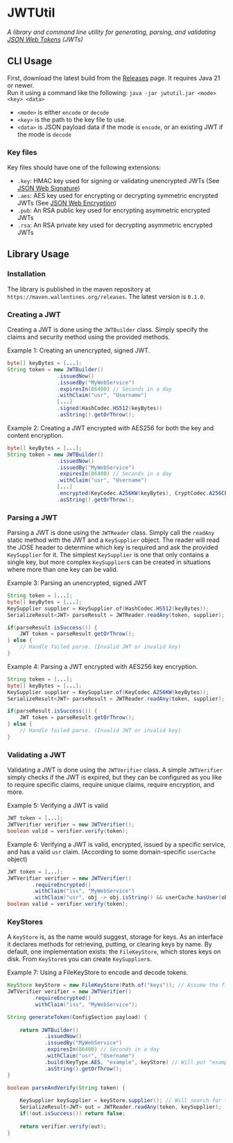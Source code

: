 # JWTUtil
*A library and command line utility for generating, parsing, and validating [JSON Web Tokens](https://www.rfc-editor.org/info/rfc7519) (JWTs)*


## CLI Usage

First, download the latest build from the [Releases](https://github.com/wallenjos01/jwtutil/releases) page. It 
requires Java 21 or newer. <br/>
Run it using a command like the following: `java -jar jwtutil.jar <mode> <key> <data>`
- `<mode>` is either `encode` or `decode`
- `<key>` is the path to the key file to use.
- `<data>` is JSON payload data if the mode is `encode`, or an existing JWT if the mode is `decode`

### Key files
Key files should have one of the following extensions:
- `.key`: HMAC key used for signing or validating unencrypted JWTs (See [JSON Web Signature](https://www.rfc-editor.org/info/rfc7515))
- `.aes`: AES key used for encrypting or decrypting symmetric encrypted JWTs (See [JSON Web Encryption](https://www.rfc-editor.org/info/rfc7516))
- `.pub`: An RSA public key used for encrypting asymmetric encrypted JWTs
- `.rsa`: An RSA private key used for decrypting asymmetric encrypted JWTs

## Library Usage

### Installation
The library is published in the maven repository at `https://maven.wallentines.org/releases`.
The latest version is `0.1.0`.

### Creating a JWT
Creating a JWT is done using the `JWTBuilder` class. Simply specify the claims and security method using the provided
methods. 

Example 1: Creating an unencrypted, signed JWT.
```java
byte[] keyBytes = [...];
String token = new JWTBuilder()
                .issuedNow()
                .issuedBy("MyWebService")
                .expiresIn(86400) // Seconds in a day
                .withClaim("usr", "Username")
                [...]
                .signed(HashCodec.HS512(keyBytes))
                .asString().getOrThrow();
```

Example 2: Creating a JWT encrypted with AES256 for both the key and content encryption.
```java
byte[] keyBytes = [...];
String token = new JWTBuilder()
                .issuedNow()
                .issuedBy("MyWebService")
                .expiresIn(86400) // Seconds in a day
                .withClaim("usr", "Username")
                [...]
                .encrypted(KeyCodec.A256KW(keyBytes), CryptCodec.A256CBC_HS512())
                .asString().getOrThrow();
```

### Parsing a JWT
Parsing a JWT is done using the `JWTReader` class. Simply call the `readAny` static method with the JWT and a `KeySupplier`
object. The reader will read the JOSE header to determine which key is required and ask the provided `KeySupplier` for 
it. The simplest `KeySupplier` is one that only contains a single key, but more complex `KeySupplier`s can be created
in situations where more than one key can be valid.

Example 3: Parsing an unencrypted, signed JWT
```java
String token = [...];
byte[] keyBytes = [...];
KeySupplier supplier = KeySupplier.of(HashCodec.HS512(keyBytes));
SerializeResult<JWT> parseResult = JWTReader.readAny(token, supplier);

if(parseResult.isSuccess()) {
    JWT token = parseResult.getOrThrow();
} else {
    // Handle failed parse. (Invalid JWT or invalid key)
}

```

Example 4: Parsing a JWT encrypted with AES256 key encryption.
```java
String token = [...];
byte[] keyBytes = [...];
KeySupplier supplier = KeySupplier.of(KeyCodec.A256KW(keyBytes));
SerializeResult<JWT> parseResult = JWTReader.readAny(token, supplier);

if(parseResult.isSuccess()) {
    JWT token = parseResult.getOrThrow();
} else {
    // Handle failed parse. (Invalid JWT or invalid key)
}
```


### Validating a JWT
Validating a JWT is done using the `JWTVerifier` class. A simple `JWTVerifier` simply checks if the JWT is expired, but
they can be configured as you like to require specific claims, require unique claims, require encryption, and more.

Example 5: Verifying a JWT is valid
```java
JWT token = [...];
JWTVerifier verifier = new JWTVerifier();
boolean valid = verifier.verify(token);
```

Example 6: Verifying a JWT is valid, encrypted, issued by a specific service, and has a valid `usr` claim. (According to 
some domain-specific `userCache` object)
```java
JWT token = [...];
JWTVerifier verifier = new JWTVerifier()
        .requireEncrypted()
        .withClaim("iss", "MyWebService")
        .withClaim("usr", obj -> obj.isString() && userCache.hasUser(obj.asString()));
boolean valid = verifier.verify(token);
```


### KeyStores
A `KeyStore` is, as the name would suggest, storage for keys. As an interface it declares methods for retrieving, putting,
or clearing keys by name. By default, one implementation exists: the `FileKeyStore`, which stores keys on disk. From 
`KeyStore`s you can create `KeySupplier`s. 

Example 7: Using a FileKeyStore to encode and decode tokens.
```java
KeyStore keyStore = new FileKeyStore(Path.of("keys")); // Assume the file "keys/example.aes" exists
JWTVerifier verifier = new JWTVerifier()
        .requireEncrypted()
        .withClaim("iss", "MyWebService");

String generateToken(ConfigSection payload) {
    
    return JWTBuilder()
            .issuedNow()
            .issuedBy("MyWebService")
            .expiresIn(86400) // Seconds in a day
            .withClaim("usr", "Username")
            .build(KeyType.AES, "example", keyStore) // Will put "example" into the "kid" header claim of the token
            .asString().getOrThrow();
}

boolean parseAndVerify(String token) {
    
    KeySupplier keySupplier = keyStore.supplier(); // Will search for the key specified by the "kid" header claim of the token.
    SerializeResult<JWT> out = JWTReader.readAny(token, keySupplier); 
    if(!out.isSuccess()) return false;
    
    return verifier.verify(out);
}
```